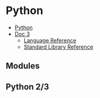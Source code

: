 # Python
- [Python](https://www.python.org/)
- [Doc 3](https://docs.python.org/3/)
    - [Language Reference](https://docs.python.org/3/reference/index.html)
    - [Standard Library Reference](https://docs.python.org/3/library/index.html)

## Modules

## Python 2/3

